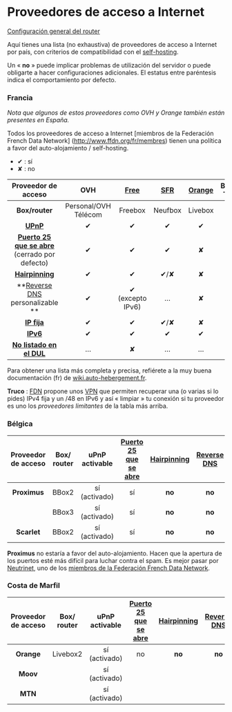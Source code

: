 # Proveedores de acceso a Internet

<a class="btn btn-lg btn-default" href="/isp_box_config_es"> Configuración general del router</a>

Aquí tienes una lista (no exhaustiva) de proveedores de acceso a Internet por país, con criterios de compatibilidad con el [self-hosting](selfhosting_es).

Un « **no** » puede implicar problemas de utilización del servidor o puede obligarte a hacer configuraciones adicionales. El estatus entre paréntesis indica el comportamiento por defecto.

### Francia

*Nota que algunos de estos proveedores como OVH y Orange también están presentes en España.*

Todos los proveedores de acceso a Internet [miembros de la Federación French Data Network] (http://www.ffdn.org/fr/membres) tienen una política a favor del auto-alojamiento / self-hosting.
* ✔ : sí
* ✘ : no

| Proveedor de acceso | OVH | [Free](/isp_free_fr) | [SFR](/isp_sfr_fr) | [Orange](/isp_orange_fr) | Bouygues<br>Télécom | Darty |
| :---: | :---: | :---: | :---: | :---: | :---: | :---: |
| **Box/router** | Personal/OVH Télécom | Freebox | Neufbox | Livebox | Bbox | Dartybox |
| **[UPnP](https://fr.wikipedia.org/wiki/Universal_Plug_and_Play)** | ✔ | ✔ | ✔ | ✔ | ✔ | ✔ |
| **[Puerto 25 que se abre](email_fr)**<br> (cerrado por defecto) | ✔ | ✔ | ✔ | ✘ | ✔ | ✔ |
| **[Hairpinning](http://fr.wikipedia.org/wiki/Hairpinning)** | ✔ | ✔ | ✔/✘ | ✘ | ✔ | ✔ |
| **[Reverse DNS](https://en.wikipedia.org/wiki/Reverse_DNS_lookup)<br>personalizable ** | ✔ | ✔ (excepto IPv6) | … | ✘ | ✘ | ✘ |
| **[IP fija](/dns_dynamicip_es)** | ✔ | ✔ | ✔/✘ | ✘ | ✔ | ✔ |
| **[IPv6](https://fr.wikipedia.org/wiki/IPv6)** | ✔ | ✔ | ✔ | ✔ | … | … |
| **[No listado en el DUL](https://en.wikipedia.org/wiki/Dialup_Users_List)** | … | ✘ | … | … | … | … |
Para obtener una lista más completa y precisa, refiérete a la muy buena documentación (fr) de [wiki.auto-hebergement.fr](http://wiki.auto-hebergement.fr/fournisseurs/fai#d%C3%A9tail_des_fai).

**Truco** : [FDN](http://www.fdn.fr) propone unos [VPN](http://www.fdn.fr/-VPN-.html) que permiten recuperar una (o varias si lo pides) IPv4 fija y un /48 en IPv6 y así « limpiar » tu conexión si tu proveedor es uno los *proveedores limitantes* de la tabla más arriba.

### Bélgica

| Proveedor de acceso | Box/ router | uPnP activable | [Puerto 25 que se abre](email_fr)| [Hairpinning](http://fr.wikipedia.org/wiki/Hairpinning) | [Reverse DNS](https://en.wikipedia.org/wiki/Reverse_DNS_lookup) | IP fija |
| :---: | :---: | :---: | :---: | :---: | :---: | :---: |
| **Proximus** | BBox2 | sí (activado) | sí | **no** | **no** | **no** |
| | BBox3 | sí (activado) | sí | **no** | **no** | **no** |
| **Scarlet** | BBox2 | sí (activado) | sí | **no** | **no** | **no** |

**Proximus** no estaría a favor del auto-alojamiento. Hacen que la apertura de los puertos esté más difícil para luchar contra el spam. Es mejor pasar por [Neutrinet](http://neutrinet.be), uno de los [miembros de la Federación French Data Network](http://www.ffdn.org/fr/membres).

### Costa de Marfil

| Proveedor de acceso | Box/ router | uPnP activable | [Puerto 25 que se abre](email_fr)| [Hairpinning](http://fr.wikipedia.org/wiki/Hairpinning) | [Reverse DNS](https://en.wikipedia.org/wiki/Reverse_DNS_lookup) | IP fija |
| :---: | :---: | :---: | :---: | :---: | :---: | :---: |
| **Orange** | Livebox2 | sí (activado) | no | **no** | **no** | **no** |
| **Moov** |  | sí (activado) |  |  |  |  |
| **MTN** |  | sí (activado) |  |  |  | |